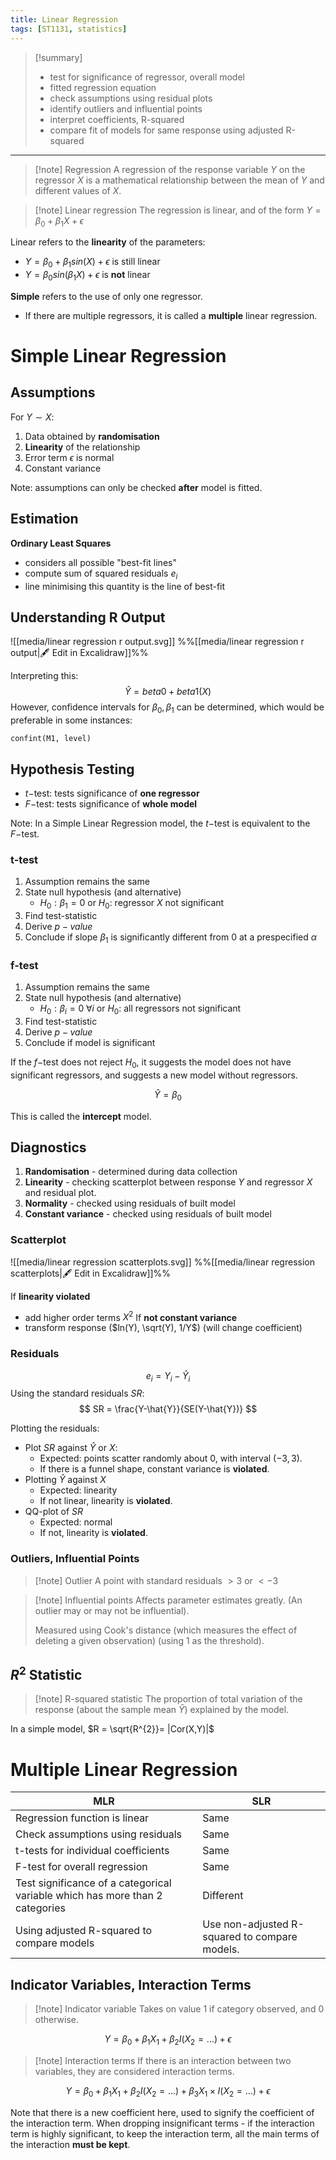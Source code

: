 ```yaml
---
title: Linear Regression
tags: [ST1131, statistics]
---
```


> [!summary]
> - test for significance of regressor, overall model
> - fitted regression equation
> - check assumptions using residual plots
> - identify outliers and influential points
> - interpret coefficients, R-squared
> - compare fit of models for same response using adjusted R-squared
> 

---

> [!note] Regression
> A regression of the response variable $Y$ on the regressor $X$ is a mathematical relationship between the mean of $Y$ and different values of $X$.

>[!note] Linear regression
>The regression is linear, and of the form $Y = \beta_{0} + \beta_{1}X + \epsilon$

Linear refers to the **linearity** of the parameters:
- $Y = \beta_{0}+ \beta_{1}sin(X) + \epsilon$ is still linear
- $Y = \beta_{0}sin(\beta_{1}X) + \epsilon$ is **not** linear

**Simple** refers to the use of only one regressor.
- If there are multiple regressors, it is called a **multiple** linear regression.

# Simple Linear Regression

## Assumptions

For $Y \sim X$:
1. Data obtained by **randomisation**
2. **Linearity** of the relationship
3. Error term $\epsilon$ is normal
4. Constant variance

Note: assumptions can only be checked **after** model is fitted.

## Estimation

**Ordinary Least Squares**
- considers all possible "best-fit lines"
- compute sum of squared residuals $e_i$
- line minimising this quantity is the line of best-fit

## Understanding R Output

![[media/linear regression r output.svg]]
%%[[media/linear regression r output|🖋 Edit in Excalidraw]]%%

Interpreting this:
$$
\hat{Y} =  beta0 + beta1(X)
$$
However, confidence intervals for $\beta_{0},  \beta_{1}$ can be determined, which would be preferable in some instances:
```
confint(M1, level)
```

## Hypothesis Testing

- $t-$test: tests significance of **one regressor**
- $F-$test: tests significance of **whole model**

Note: In a Simple Linear Regression model, the $t-$test is equivalent to the $F-$test.

### t-test

1. Assumption remains the same
2. State null hypothesis (and alternative)
	- $H_{0}:\beta_1=0$ or $H_0:$ regressor $X$ not significant
3. Find test-statistic
4. Derive $p-value$
5. Conclude if slope $\beta_1$ is significantly different from $0$ at a prespecified $\alpha$

### f-test

1. Assumption remains the same
2. State null hypothesis (and alternative)
	- $H_{0}:\beta_{i}=0 \; \forall i$ or $H_0:$ all regressors not significant
3. Find test-statistic
4. Derive $p-value$
5. Conclude if model is significant

If the $f-$test does not reject $H_0$, it suggests the model does not have significant regressors, and suggests a new model without regressors.

$$
\hat{Y} = \beta_{0}
$$

This is called the **intercept** model.

## Diagnostics

1. **Randomisation** - determined during data collection
2. **Linearity** - checking scatterplot between response $Y$ and regressor $X$ and residual plot.
3. **Normality** - checked using residuals of built model
4. **Constant variance** - checked using residuals of built model
### Scatterplot

![[media/linear regression scatterplots.svg]]
%%[[media/linear regression scatterplots|🖋 Edit in Excalidraw]]%%

If **linearity violated**
- add higher order terms $X^2$
If **not constant variance**
- transform response ($ln(Y), \sqrt(Y), 1/Y$) (will change coefficient)

### Residuals

$$e_{i}= Y_{i} - \hat{Y}_i$$
Using the standard residuals $SR$:
$$
SR = \frac{Y-\hat{Y}}{SE(Y-\hat{Y})}
$$

Plotting the residuals:
- Plot $SR$ against $\hat{Y}$ or $X$:
	- Expected: points scatter randomly about $0$, with interval $(-3,3)$.
	- If there is a funnel shape, constant variance is **violated**.
- Plotting $\hat{Y}$ against $X$
	- Expected: linearity
	- If not linear, linearity is **violated**.
- QQ-plot of $SR$
	- Expected: normal
	- If not, linearity is **violated**.

### Outliers, Influential Points

> [!note] Outlier
> A point with standard residuals $> 3$ or $< -3$

> [!note] Influential points
> Affects parameter estimates greatly.
> (An outlier may or may not be influential).
> 
> Measured using Cook's distance (which measures the effect of deleting a given observation) (using $1$ as the threshold).

## $R^2$ Statistic

> [!note] R-squared statistic
> The proportion of total variation of the response (about the sample mean $\hat{Y}$) explained by the model.

In a simple model, $R = \sqrt{R^{2}}= |Cor(X,Y)|$

# Multiple Linear Regression


| MLR                                                                          | SLR                                           |
| ---------------------------------------------------------------------------- | --------------------------------------------- |
| Regression function is linear                                                | Same                                          |
| Check assumptions using residuals                                            | Same                                          |
| t-tests for individual coefficients                                          | Same                                          |
| F-test for overall regression                                                | Same                                          |
| Test significance of a categorical variable which has more than 2 categories | Different                                     |
| Using adjusted R-squared to compare models                                   | Use non-adjusted R-squared to compare models. |
## Indicator Variables, Interaction Terms

> [!note] Indicator variable
> Takes on value 1 if category observed, and 0 otherwise.

$$
Y = \beta_{0} + \beta_1X_{1} + \beta_2I(X_2=...)+\epsilon
$$


> [!note] Interaction terms
> If there is an interaction between two variables, they are considered interaction terms.

$$
Y = \beta_{0} + \beta_1X_{1} + \beta_2I(X_{2}=...) + \beta_3X_{1}\times I(X_{2}= ...) + \epsilon
$$

Note that there is a new coefficient here, used to signify the coefficient of the interaction term.
When dropping insignificant terms - if the interaction term is highly significant, to keep the interaction term, all the main terms of the interaction **must be kept**.


